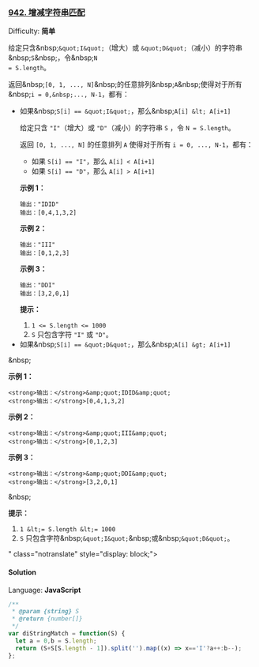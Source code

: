 ### [942\. 增减字符串匹配](https://leetcode-cn.com/problems/di-string-match/)

Difficulty: **简单**

给定只含&amp;nbsp;<code>&amp;quot;I&amp;quot;</code>（增大）或 <code>&amp;quot;D&amp;quot;</code>（减小）的字符串&amp;nbsp;<code>S</code>&amp;nbsp;，令&amp;nbsp;<code>N = S.length</code>。</p>

<p>返回&amp;nbsp;<code>[0, 1, ..., N]</code>&amp;nbsp;的任意排列&amp;nbsp;<code>A</code>&amp;nbsp;使得对于所有&amp;nbsp;<code>i = 0,&amp;nbsp;..., N-1</code>，都有：</p>

<ul>
	<li>如果&amp;nbsp;<code>S[i] == &amp;quot;I&amp;quot;</code>，那么&amp;nbsp;<code>A[i] &amp;lt; A[i+1]</code>

给定只含 `"I"`（增大）或 `"D"`（减小）的字符串 `S` ，令 `N = S.length`。

返回 `[0, 1, ..., N]` 的任意排列 `A` 使得对于所有 `i = 0, ..., N-1`，都有：

*   如果 `S[i] == "I"`，那么 `A[i] < A[i+1]`
*   如果 `S[i] == "D"`，那么 `A[i] > A[i+1]`

**示例 1：**

```
输出："IDID"
输出：[0,4,1,3,2]
```

**示例 2：**

```
输出："III"
输出：[0,1,2,3]
```

**示例 3：**

```
输出："DDI"
输出：[3,2,0,1]
```

**提示：**

1.  `1 <= S.length <= 1000`
2.  `S` 只包含字符 `"I"` 或 `"D"`。

</li>
	<li>如果&amp;nbsp;<code>S[i] == &amp;quot;D&amp;quot;</code>，那么&amp;nbsp;<code>A[i] &amp;gt; A[i+1]</code></li>
</ul>

<p>&amp;nbsp;</p>

<p><strong>示例 1：</strong></p>

```
<strong>输出：</strong>&amp;quot;IDID&amp;quot;
<strong>输出：</strong>[0,4,1,3,2]
```

<p><strong>示例 2：</strong></p>

```
<strong>输出：</strong>&amp;quot;III&amp;quot;
<strong>输出：</strong>[0,1,2,3]
```

<p><strong>示例 3：</strong></p>

```
<strong>输出：</strong>&amp;quot;DDI&amp;quot;
<strong>输出：</strong>[3,2,0,1]
```

<p>&amp;nbsp;</p>

<p><strong>提示：</strong></p>

<ol>
	<li><code>1 &amp;lt;= S.length &amp;lt;= 1000</code></li>
	<li><code>S</code> 只包含字符&amp;nbsp;<code>&amp;quot;I&amp;quot;</code>&amp;nbsp;或&amp;nbsp;<code>&amp;quot;D&amp;quot;</code>。</li>
</ol>
" class="notranslate" style="display: block;">

#### Solution

Language: **JavaScript**

```javascript
​/**
 * @param {string} S
 * @return {number[]}
 */
var diStringMatch = function(S) {
  let a = 0,b = S.length;
  return (S+S[S.length - 1]).split('').map((x) => x=='I'?a++:b--);
};
```